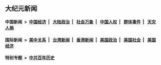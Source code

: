 ## 大纪元新闻

#### 中国新闻 &nbsp;>&nbsp; [中国经济](indexes/ncid283/README.md?06171645) &nbsp;| &nbsp; [大陆政治](indexes/ncid277/README.md?06171645) &nbsp;| &nbsp; [社会万象](indexes/ncid282/README.md?06171645) &nbsp;| &nbsp; [中国人权](indexes/ncid278/README.md?06171645) &nbsp;| &nbsp; [群体事件](indexes/ncid279/README.md?06171645) &nbsp;| &nbsp; [天灾人祸](indexes/ncid280/README.md?06171645)

#### 国际新闻 &nbsp;>&nbsp; [美中关系](indexes/nf1412576/README.md?06171645) &nbsp;| &nbsp; [台湾新闻](indexes/ncid1349361/README.md?06171645) &nbsp;| &nbsp; [香港新闻](indexes/ncid1349362/README.md?06171645) &nbsp;| &nbsp; [美国政治](indexes/ncid1078159/README.md?06171645) &nbsp;| &nbsp; [美国社会](indexes/ncid1078160/README.md?06171645) &nbsp;| &nbsp; [美国经济](indexes/ncid1078158/README.md?06171645)

#### 特别专题 &nbsp;>&nbsp; [中共百年历史](https://github.com/easy2view/epoch-special/blob/master/README.md?06171645)  
